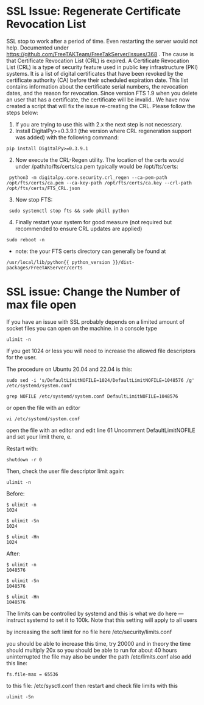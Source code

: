 # SSL Issue: Regenerate Certificate Revocation List
SSL stop to work after a period of time. Even restarting the server would not help. Documented under https://github.com/FreeTAKTeam/FreeTakServer/issues/368 . The cause is that  Certificate Revocation List (CRL) is expired.
A Certificate Revocation List (CRL) is a type of security feature used in public key infrastructure (PKI) systems. It is a list of digital certificates that have been revoked by the certificate authority (CA) before their scheduled expiration date. This list contains information about the certificate serial numbers, the revocation dates, and the reason for revocation.  Since version FTS 1.9 when you delete an user that has a certificate, the certificate will be invalid.. We have now created a script that will fix the issue re-creating the CRL.
Please follow the steps below:

 1. If you are trying to use this with 2.x the next step is not necessary.
 2. Install DigitalPy>=0.3.9.1 (the version where CRL regeneration support was added) with the following command:

```
pip install DigitalPy>=0.3.9.1
```

 2. Now execute the CRL-Regen utility. The location of the certs would under /path/to/fts/certs/ca.pem typically would be /opt/fts/certs:

```
 python3 -m digitalpy.core.security.crl_regen --ca-pem-path /opt/fts/certs/ca.pem --ca-key-path /opt/fts/certs/ca.key --crl-path /opt/fts/certs/FTS_CRL.json
```

 3. Now stop FTS:

```
 sudo systemctl stop fts && sudo pkill python
```
 4. Finally restart your system for good measure (not required but recommended to ensure CRL updates are applied)
```
sudo reboot -n
```
* note: the your FTS certs directory can generally be found at
```
/usr/local/lib/python{{ python_version }}/dist-packages/FreeTAKServer/certs
```

# SSL issue: Change the Number of max file open
If you have an issue with SSL probably depends on a limited amount of socket files you can open on the machine.
in a console type

```
ulimit -n
```
If you get 1024 or less you will need to increase the allowed file descriptors for the user.

The procedure on Ubuntu 20.04 and 22.04 is this:

```
sudo sed -i 's/DefaultLimitNOFILE=1024/DefaultLimitNOFILE=1048576 /g' /etc/systemd/system.conf
```


```
grep NOFILE /etc/systemd/system.conf DefaultLimitNOFILE=1048576
```
or
open the file with an editor
```
vi /etc/systemd/system.conf
```

open the file with an editor and edit line 61
Uncomment DefaultLimitNOFILE and set your limit there, e.

Restart with:

```
shutdown -r 0
```
Then, check the user file descriptor limit again:

```
ulimit -n
```

Before:

```
$ ulimit -n
1024

$ ulimit -Sn
1024

$ ulimit -Hn
1024
```

After:

```
$ ulimit -n
1048576

$ ulimit -Sn
1048576

$ ulimit -Hn
1048576
```
The limits can be controlled by systemd and this is what we do here — instruct systemd to set it to 100k.
Note that this setting will apply to all users

by increasing the soft limit for no file here
/etc/security/limits.conf

you should be able to increase this time, try 20000 and in theory the time should multiply 20x
so you should be able to run for about 40 hours uninterrupted
the file may also be under the path /etc/limits.conf
also add this line:

```
fs.file-max = 65536
```
to this file: /etc/sysctl.conf
then restart and check file limits with this

```
ulimit -Sn
```
